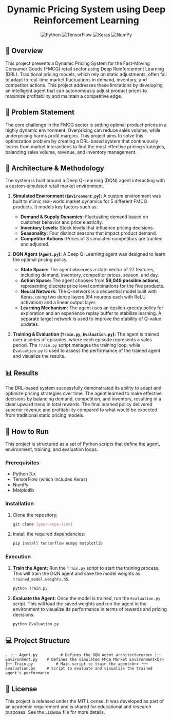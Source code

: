<div align="center">

# Dynamic Pricing System using Deep Reinforcement Learning

![Python](https://img.shields.io/badge/Python-3776AB?style=for-the-badge&logo=python&logoColor=white) ![TensorFlow](https://img.shields.io/badge/TensorFlow-%23FF6F00.svg?style=for-the-badge&logo=TensorFlow&logoColor=white) ![Keras](https://img.shields.io/badge/Keras-%23D00000.svg?style=for-the-badge&logo=Keras&logoColor=white) ![NumPy](https://img.shields.io/badge/numpy-%23013243.svg?style=for-the-badge&logo=numpy&logoColor=white)

</div>

## 📝 Overview

This project presents a Dynamic Pricing System for the Fast-Moving Consumer Goods (FMCG) retail sector using Deep Reinforcement Learning (DRL). Traditional pricing models, which rely on static adjustments, often fail to adapt to real-time market fluctuations in demand, inventory, and competitor actions. This project addresses these limitations by developing an intelligent agent that can autonomously adjust product prices to maximize profitability and maintain a competitive edge.

## 🎯 Problem Statement

The core challenge in the FMCG sector is setting optimal product prices in a highly dynamic environment. Overpricing can reduce sales volume, while underpricing harms profit margins. This project aims to solve this optimization problem by creating a DRL-based system that continuously learns from market interactions to find the most effective pricing strategies, balancing sales volume, revenue, and inventory management.

## 🤖 Architecture & Methodology

The system is built around a Deep Q-Learning (DQN) agent interacting with a custom-simulated retail market environment.

1.  **Simulated Environment (`Environment.py`):** A custom environment was built to mimic real-world market dynamics for 5 different FMCG products. It models key factors such as:
    * **Demand & Supply Dynamics:** Fluctuating demand based on customer behavior and price elasticity.
    * **Inventory Levels:** Stock levels that influence pricing decisions.
    * **Seasonality:** Four distinct seasons that impact product demand.
    * **Competitor Actions:** Prices of 3 simulated competitors are tracked and adjusted.

2.  **DQN Agent (`Agent.py`):** A Deep Q-Learning agent was designed to learn the optimal pricing policy.
    * **State Space:** The agent observes a state vector of 27 features, including demand, inventory, competitor prices, season, and day.
    * **Action Space:** The agent chooses from **59,049 possible actions**, representing discrete price level combinations for the five products.
    * **Neural Network:** The Q-network is a sequential model built with Keras, using two dense layers (64 neurons each with ReLU activation) and a linear output layer.
    * **Learning Mechanism:** The agent uses an epsilon-greedy policy for exploration and an experience replay buffer to stabilize learning. A separate target network is used to improve the stability of Q-value updates.

3.  **Training & Evaluation (`Train.py`, `Evaluation.py`):** The agent is trained over a series of episodes, where each episode represents a sales period. The `Train.py` script manages the training loop, while `Evaluation.py` is used to assess the performance of the trained agent and visualize the results.

## 📊 Results

The DRL-based system successfully demonstrated its ability to adapt and optimize pricing strategies over time. The agent learned to make effective decisions by balancing demand, competition, and inventory, resulting in a clear upward trend in total rewards. The final learned policy delivered superior revenue and profitability compared to what would be expected from traditional static pricing models.

## 🚀 How to Run

This project is structured as a set of Python scripts that define the agent, environment, training, and evaluation loops.

### Prerequisites

* Python 3.x
* TensorFlow (which includes Keras)
* NumPy
* Matplotlib

### Installation

1.  Clone the repository:
    ```bash
    git clone [your-repo-link]
    ```

2.  Install the required dependencies:
    ```bash
    pip install tensorflow numpy matplotlib
    ```

### Execution

1.  **Train the Agent:** Run the `Train.py` script to start the training process. This will train the DQN agent and save the model weights as `trained_model.weights.h5`.
    ```bash
    python Train.py
    ```

2.  **Evaluate the Agent:** Once the model is trained, run the `Evaluation.py` script. This will load the saved weights and run the agent in the environment to visualize its performance in terms of rewards and pricing decisions.
    ```bash
    python Evaluation.py
    ```

## 💻 Project Structure
`
.
├── Agent.py          # Defines the DQN Agent architecture<br>
├── Environment.py    # Defines the simulated FMCG Market Environment<br>
├── Train.py          # Main script to train the agent<br>
└── Evaluation.py     # Script to evaluate and visualize the trained agent's performance
`

## 📜 License

This project is released under the MIT License. It was developed as part of an academic requirement and is shared for educational and research purposes. See the `LICENSE` file for more details.
